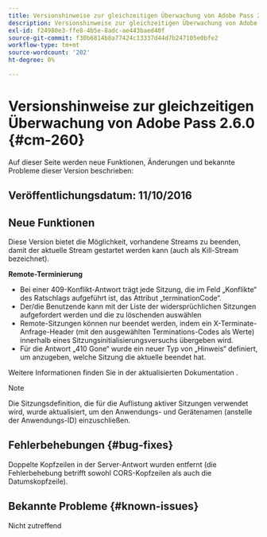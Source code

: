 ```yaml
---
title: Versionshinweise zur gleichzeitigen Überwachung von Adobe Pass 2.6.0
description: Versionshinweise zur gleichzeitigen Überwachung von Adobe Pass 2.6.0
exl-id: f24980e3-ffe8-4b5e-8adc-ae443baed40f
source-git-commit: f30b6814b8a77424c13337d44d7b247105e0bfe2
workflow-type: tm+mt
source-wordcount: '202'
ht-degree: 0%

---
```


# Versionshinweise zur gleichzeitigen Überwachung von Adobe Pass 2.6.0 {#cm-260}


Auf dieser Seite werden neue Funktionen, Änderungen und bekannte Probleme dieser Version beschrieben:



## Veröffentlichungsdatum: 11/10/2016



## Neue Funktionen

Diese Version bietet die Möglichkeit, vorhandene Streams zu beenden, damit der aktuelle Stream gestartet werden kann (auch als Kill-Stream bezeichnet).



**Remote-Terminierung**

* Bei einer 409-Konflikt-Antwort trägt jede Sitzung, die im Feld „Konflikte“ des Ratschlags aufgeführt ist, das Attribut „terminationCode“.
* Der/die Benutzende kann mit der Liste der widersprüchlichen Sitzungen aufgefordert werden und die zu löschenden auswählen
* Remote-Sitzungen können nur beendet werden, indem ein X-Terminate-Anfrage-Header (mit den ausgewählten Terminations-Codes als Werte) innerhalb eines Sitzungsinitialisierungsversuchs übergeben wird.
* Für die Antwort „410 Gone“ wurde ein neuer Typ von „Hinweis“ definiert, um anzugeben, welche Sitzung die aktuelle beendet hat.


Weitere Informationen finden Sie in der aktualisierten Dokumentation .



>[!NOTE]
>
>Die Sitzungsdefinition, die für die Auflistung aktiver Sitzungen verwendet wird, wurde aktualisiert, um den Anwendungs- und Gerätenamen (anstelle der Anwendungs-ID) einzuschließen.




## Fehlerbehebungen {#bug-fixes}

Doppelte Kopfzeilen in der Server-Antwort wurden entfernt (die Fehlerbehebung betrifft sowohl CORS-Kopfzeilen als auch die Datumskopfzeile).




## Bekannte Probleme {#known-issues}

Nicht zutreffend
